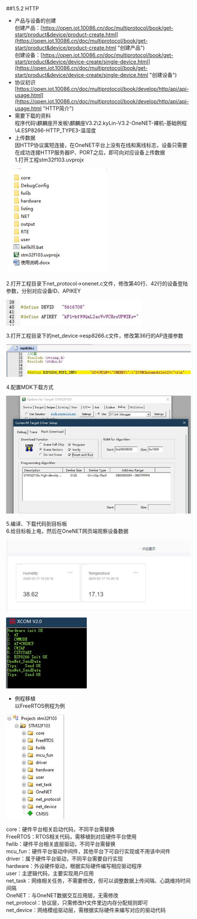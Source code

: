 ##1.5.2 HTTP  
* 产品与设备的创建  
创建产品：[https://open.iot.10086.cn/doc/multiprotocol/book/get-start/product&device/product-create.html](https://open.iot.10086.cn/doc/multiprotocol/book/get-start/product&device/product-create.html "创建产品")  
创建设备：[https://open.iot.10086.cn/doc/multiprotocol/book/get-start/product&device/device-create/single-device.html](https://open.iot.10086.cn/doc/multiprotocol/book/get-start/product&device/device-create/single-device.html "创建设备")  
* 协议初识  
[https://open.iot.10086.cn/doc/multiprotocol/book/develop/http/api/api-usage.html](https://open.iot.10086.cn/doc/multiprotocol/book/develop/http/api/api-usage.html "HTTP简介")  
* 需要下载的资料  
程序代码\麒麟座开发板\麒麟座V3.2\2.kyLin-V3.2-OneNET-裸机-基础例程\4.ESP8266-HTTP_TYPE3-温湿度  
* 上传数据  
因HTTP协议属短连接，在OneNET平台上没有在线和离线标志，设备只需要在成功连接HTTP服务器IP、PORT之后，即可向对应设备上传数据  
1.打开工程stm32f103.uvprojx  

![工程目录](project_dir.jpg)  

2.打开工程目录下net_protocol->onenet.c文件，修改第40行、42行的设备登陆参数，分别对应设备ID、APIKEY  

![登陆信息](login_information.jpg)  

3.打开工程目录下的net_device->esp8266.c文件，修改第36行的AP连接参数  

![wifi信息](wifi.jpg)  

4.配置MDK下载方式  

![配置下载方式](download.jpg)  

5.编译、下载代码到目标板  
6.给目标板上电，然后在OneNET网页端观察设备数据  

![数据展示](datastream.jpg)  

![数据上传](data_upload.jpg)  

* 例程移植  
以FreeRTOS例程为例  

![工程目录1](project_dir1.jpg)  

core：硬件平台相关启动代码，不同平台需替换  
FreeRTOS：RTOS相关代码，需移植到对应硬件平台使用  
fwlib：硬件平台相关底层驱动，不同平台需替换  
mcu_fun：硬件平台驱动中间件，其他平台下可自行实现或不用该中间件  
driver：属于硬件平台驱动，不同平台需要自行实现  
hardware：外设硬件驱动，根据实际硬件编写相应驱动程序  
user：主逻辑代码，主要实现用户应用  
net_task：网络相关任务，不需要修改，但可以调整数据上传间隔、心跳维持时间间隔  
OneNET：与OneNET数据交互应用层，无需修改  
net_protocol：协议层，只需修改H文件里边内存分配规则即可  
net_device：网络模组驱动层，需根据实际硬件来编写对应的驱动代码  